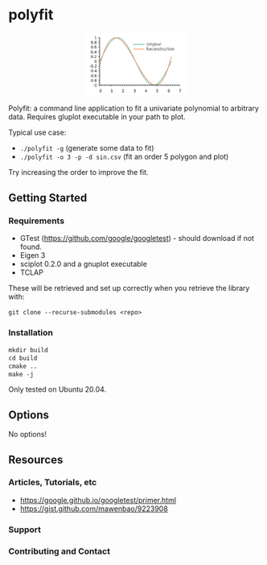# polyfit
<p align="center">
    <img src="images/sin_plot.png" width=40%;" title="A plot">
</p>
Polyfit: a command line application to fit a univariate polynomial to arbitrary data. Requires gluplot executable in your path to plot.

Typical use case:  

* `./polyfit -g` (generate some data to fit)
* `./polyfit -o 3 -p -d sin.csv` (fit an order 5 polygon and plot)          

Try increasing the order to improve the fit.

## Getting Started
### Requirements
* GTest (https://github.com/google/googletest) - should download if not found.
* Eigen 3
* sciplot 0.2.0 and a gnuplot executable
* TCLAP

These will be retrieved and set up correctly when you retrieve the library with:
```````
git clone --recurse-submodules <repo>
```````

### Installation
```````
mkdir build
cd build
cmake ..
make -j
```````
Only tested on Ubuntu 20.04.

## Options
No options!

## Resources
### Articles, Tutorials, etc
* https://google.github.io/googletest/primer.html
* https://gist.github.com/mawenbao/9223908

### Support

### Contributing and Contact


